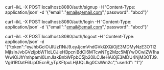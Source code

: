 curl -ikL -X POST localhost:8080/auth/signup -H 'Content-Type: application/json' -d '{"email":"email@email.com","password": "abcd"}'

curl -ikL -X POST localhost:8080/auth/login -H 'Content-Type: application/json' -d '{"email":"email@email.com","password": "abcd"}'

curl -ikL -X POST localhost:8080/auth/logout -H 'Content-Type: application/json' -d '{"token":"eyJhbGciOiJIUzI1NiJ9.eyJjcmVhdGVkQXQiOjE3MDMyNzE3OTI2MjIsInJvbGVzIjpbW11dLCJleHBpcnlBdCI6MTcwNTg2Mzc5MjYwOCwiZW1haWwiOiJhYmhpaml0LmJlakBnbWFpbC5jb20iLCJleHAiOjE3MDU4NjM3OTJ9.Vg61ROatF6LipDEcnR_yTpXFtpuLHjUQLIkg0CsWm2c","userId": "1"}'